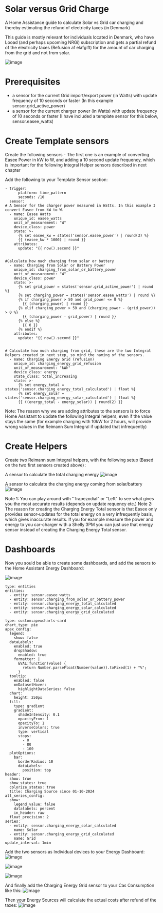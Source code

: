 # Solar versus Grid Charge
A Home Assistance guide to calculate Solar vs Grid car charging and thereby estimating the refund of electricity taxes (in Denmark) 

This guide is mostly relevant for individuals located in Denmark, who have Looad (and perhaps upcoming NRGi) subscription and gets a partial refund of the elextricity taxes (Refusion af elafgift) for the amount of car charging from the grid and not from solar.

![image](https://github.com/user-attachments/assets/d0482b7a-9780-4f34-ad2a-2d1825f84824)

# Prerequisites
- a sensor for the current Grid import/export power (in Watts) with update frequency of 10 seconds or faster (In this example sensor.grid_active_power)
- a sensor for the current charger power (in Watts) with update frequency of 10 seconds or faster (I have included a template sensor for this below, sensor.easee_watts)

# Create Template sensors
Create the following sensors - The first one is an example of converting Easee Power in kW to W, and adding a 10 second update frequency, which is important for the following Integral Helper sensors described in next chapter

Add the following to your Template Sensor section:
```
- trigger:
    - platform: time_pattern
      seconds: /10
  sensor:      
# A Sensor for the charger power measured in Watts. In this example I convert Easee from kW to W.
  - name: Easee Watts
    unique_id: easee_watts
    unit_of_measurement: "W"
    device_class: power
    state: >-
      {% set easee_kw = states('sensor.easee_power') | round(3) %}
      {{ (easee_kw * 1000) | round }}
    attributes:
      update: "{{ now().second }}"
   

#Calculate how much charging from solar or battery
  - name: Charging from Solar or Battery Power
    unique_id: charging_from_solar_or_battery_power
    unit_of_measurement: "W"
    device_class: power
    state: >-
      {% set grid_power = states('sensor.grid_active_power') | round %}
      {% set charging_power = states('sensor.easee_watts') | round %}
      {% if charging_power > 50 and grid_power <= 0 %}
        {{ (charging_power) | round }}
      {% elif charging_power > 50 and (charging_power - (grid_power)) > 0 %}
        {{ (charging_power - grid_power) | round }}
      {% else %}
        {{ 0 }}
      {% endif %}
    attributes:
      update: "{{ now().second }}"


# Calculate how much charging from grid, these are the two Integral Helpers created in next step, so mind the naming of the sensors.
  - name: Charging Energy Grid (refusion)
    unique_id: charging_energy_grid_refusion
    unit_of_measurement: "kWh"
    device_class: energy
    state_class: total_increasing
    state: >-
      {% set energy_total = states('sensor.charging_energy_total_calculated') | float %}
      {% set energy_solar = states('sensor.charging_energy_solar_calculated') | float %}
      {{ ((energy_total - energy_solar)) | round(2) }} 
```

Note: The reason why we are adding attributes to the sensors is to force Home Assistant to update the following Integral helpers, even if the value stays the same (for example charging with 10kW for 2 hours, will provide wrong values in the Reimann Sum Integral if updated that infrequently)


# Create Helpers
Create two Reimann sum Integral helpers, with the following setup (Based on the two first sensors created above) :

A sensor to calculate the total charging energy
![image](https://github.com/user-attachments/assets/c36404b0-3409-48a2-ad52-61450744dfef)

A sensor to calculate the charging energy coming from solar/battery
![image](https://github.com/user-attachments/assets/0d4e577c-fba7-4b96-9ac7-b9ec28dc6b86)

Note 1: You can play around with "Trapezodial" or "Left" to see what gives you the most accurate results (depends on update requency etc.)
Note 2: The reason for creating the Charging Energy Total sensor is that Easee only provides sensor-updates for the total energy on a very infrequently basis, which gives inaccurate results. If you for example measure the power and energy to you car-charger with a Shelly 3PM you can just use that energy sensor instead of creating the Charging Energy Total sensor.

# Dashboards
Now you sould be able to create some dashboards, and add the sensors to the Home Assistant Energy Dashboard:

![image](https://github.com/user-attachments/assets/0518ece9-2dfd-42d9-ae8d-55ccfa5abf9f)

```
type: entities
entities:
  - entity: sensor.easee_watts
  - entity: sensor.charging_from_solar_or_battery_power
  - entity: sensor.charging_energy_total_calculated
  - entity: sensor.charging_energy_solar_calculated
  - entity: sensor.charging_energy_grid_calculated
```

```
type: custom:apexcharts-card
chart_type: pie
apex_config:
  legend:
    show: false
  dataLabels:
    enabled: true
    dropShadow:
      enabled: true
    formatter: |
      EVAL:function(value) {
        return Number.parseFloat(Number(value)).toFixed(1) + "%";
      }
  tooltip:
    enabled: false
    onDatasetHover:
      highlightDataSeries: false
  chart:
    height: 250px
  fill:
    type: gradient
    gradient:
      shadeIntensity: 0.1
      opacityFrom: 1
      opacityTo: 1
      inverseColors: true
      type: vertical
      stops:
        - 0
        - 80
        - 100
  plotOptions:
    bar:
      borderRadius: 10
      dataLabels:
        position: top
header:
  show: true
  show_states: true
  colorize_states: true
  title: Charging Source since 01-10-2024
all_series_config:
  show:
    legend_value: false
    datalabels: percent
    in_header: raw
  float_precision: 2
series:
  - entity: sensor.charging_energy_solar_calculated
    name: Solar
  - entity: sensor.charging_energy_grid_calculated
    name: Grid
update_interval: 1min
```

Add the two sensors as Individual devices to your Energy Dashboard:
![image](https://github.com/user-attachments/assets/4a838c3c-6a17-4da8-bc49-0af7c6dc5edb)

![image](https://github.com/user-attachments/assets/9201c413-48a1-4d30-9556-b9447e0d419f)

![image](https://github.com/user-attachments/assets/18911e2d-db9e-46bb-96e9-a22f001a9bcd)


And finally add the Charging Energy Grid sensor to your Cas Consumption like this:
![image](https://github.com/user-attachments/assets/4bdbd3d7-de3c-4cb9-a159-1030f470c179)

Then your Energy Sources will calculate the actual costs after refund of the taxes:
![image](https://github.com/user-attachments/assets/d990b0f8-0393-4226-aceb-425d43716ba6)






